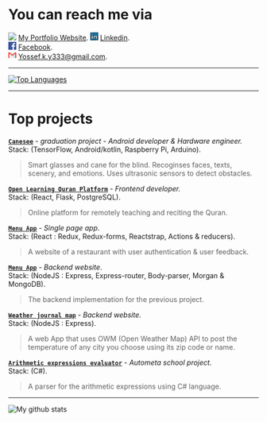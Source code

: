 # **You can reach me via**  
![](me.ico) [My Portfolio Website](https://yossef-khaled.github.io/).
![](linkedin.png) [Linkedin](https://www.linkedin.com/in/youssef-khaled-906055187/).  
![](facebook.png) [Facebook](https://www.facebook.com/yossef.khalid.3).  
![](gmail.png) <Yossef.k.y333@gmail.com>.
***  
[![Top Languages](https://github-readme-stats.vercel.app/api/top-langs/?username=yossef-khaled)](https://github.com/yossef-khaled/github-readme-stats)
***  
# **Top projects**  
**[`Canesee`](https://github.com/canesee-project)** - *graduation project - Android developer & Hardware engineer.*  
Stack: (TensorFlow, Android/kotlin, Raspberry Pi, Arduino).
> Smart glasses and cane for the blind.
> Recoginses faces, texts, scenery, and emotions.
> Uses ultrasonic sensors to detect obstacles.  

**[`Open Learning Quran Platform`](https://github.com/Open-Quran-Learning)** - *Frontend developer.*  
Stack: (React, Flask, PostgreSQL).
> Online platform for remotely teaching and reciting the Quran.  

**[`Menu App`](https://github.com/yossef-khaled/Menu-App)** - *Single page app*.  
Stack: (React : Redux, Redux-forms, Reactstrap, Actions & reducers).
> A website of a restaurant with user authentication & user feedback.  

**[`Menu App`](https://github.com/yossef-khaled/Menu-app-backend)** - *Backend website*.  
Stack: (NodeJS : Express, Express-router, Body-parser, Morgan & MongoDB).
> The backend implementation for the previous project.  

**[`Weather journal map`](https://github.com/yossef-khaled/Weather-Journal-web)** - *Backend website.*  
Stack: (NodeJS : Express).
> A web App that uses OWM (Open Weather Map) API to post the temperature of any city you choose using its zip code or name.  

**[`Arithmetic expressions evaluator`](https://github.com/yossef-khaled/Arithmetic-expressions-evaluator)** - *Autometa school project.*  
Stack: (C#).
> A parser for the arithmetic expressions using C# language.  
***  
![My github stats](https://github-readme-stats.vercel.app/api?username=yossef-khaled&show_icons=true&bg_color=#F56E15)
